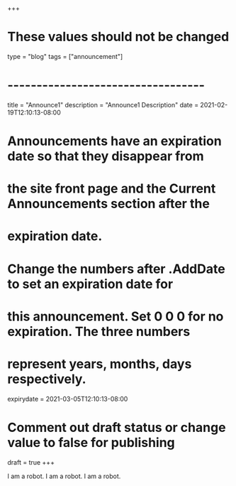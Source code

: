 +++
# These values should not be changed
type = "blog"
tags = ["announcement"]
# ----------------------------------

title = "Announce1"
description = "Announce1 Description"
date = 2021-02-19T12:10:13-08:00

# Announcements have an expiration date so that they disappear from
# the site front page and the Current Announcements section after the
# expiration date.
# Change the numbers after .AddDate to set an expiration date for
# this announcement. Set 0 0 0 for no expiration. The three numbers
# represent years, months, days respectively.
expirydate = 2021-03-05T12:10:13-08:00

# Comment out draft status or change value to false for publishing
draft = true
+++

I am a robot. I am a robot. I am a robot.